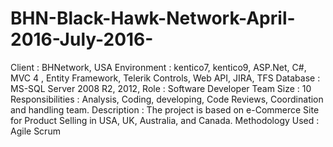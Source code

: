 # BHN-Black-Hawk-Network-April-2016-July-2016-
Client          : BHNetwork, USA
Environment     : kentico7, kentico9, ASP.Net, C#,  MVC 4 , 
                                              Entity Framework, Telerik Controls, Web API, JIRA, TFS
Database		    :	MS-SQL Server 2008 R2, 2012, 
Role			      :	Software Developer
Team Size		    :	10
Responsibilities	:	Analysis, Coding, developing, Code Reviews, Coordination and handling team.
Description		    : The project is based on e-Commerce Site for Product Selling in USA, UK, Australia, and Canada.
Methodology Used	:	Agile Scrum
